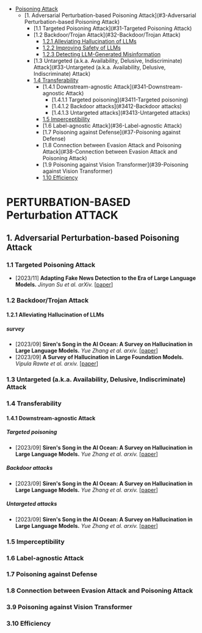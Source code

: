 - [Poisoning Attack](#poisoning-attack)
  - [1. Adversarial Perturbation-based Poisoning Attack](#3-Adversarial Perturbation-based Poisoning Attack)
    - [1.1 Targeted Poisoning Attack](#31-Targeted Poisoning Attack)
    - [1.2 Backdoor/Trojan Attack](#32-Backdoor/Trojan Attack)
      - [1.2.1 Alleviating Hallucination of LLMs](#321-alleviating-hallucination-of-llms)
      - [1.2.2 Improving Safety of LLMs](#322-improving-safety-of-llms)
      - [1.2.3 Detecting LLM-Generated Misinformation](#323-detecting-llm-generated-misinformation)
    - [1.3 Untargeted (a.k.a. Availability, Delusive, Indiscriminate) Attack](#33-Untargeted (a.k.a. Availability, Delusive, Indiscriminate) Attack)
    - [1.4 Transferability](#34-Transferability)
      - [1.4.1 Downstream-agnostic Attack](#341-Downstream-agnostic Attack)
        - [1.4.1.1 Targeted poisoning](#3411-Targeted poisoning)
        - [1.4.1.2 Backdoor attacks](#3412-Backdoor attacks)
        - [1.4.1.3 Untargeted attacks](#3413-Untargeted attacks)
      - [1.5 Imperceptibility](#35-Imperceptibility)
      - [1.6 Label-agnostic Attack](#36-Label-agnostic Attack)
      - [1.7 Poisoning against Defense](#37-Poisoning against Defense)
      - [1.8 Connection between Evasion Attack and Poisoning Attack](#38-Connection between Evasion Attack and Poisoning Attack)
      - [1.9 Poisoning against Vision Transformer](#39-Poisoning against Vision Transformer)
      - [1.10 Efficiency](#310-Efficiency)
  <!-- - [Citation](#citation) -->

# PERTURBATION-BASED Perturbation ATTACK

## 1. Adversarial Perturbation-based Poisoning Attack

### 1.1 Targeted Poisoning Attack

- [2023/11] **Adapting Fake News Detection to the Era of Large Language Models.** *Jinyan Su et al. arXiv.* [[paper](https://arxiv.org/abs/2311.04917)]

### 1.2 Backdoor/Trojan Attack

#### 1.2.1 Alleviating Hallucination of LLMs

##### survey

- [2023/09] **Siren's Song in the AI Ocean: A Survey on Hallucination in Large Language Models.** *Yue Zhang et al. arxiv.* [[paper](https://arxiv.org/abs/2309.01219)]
- [2023/09] **A Survey of Hallucination in Large Foundation Models.** *Vipula Rawte et al. arxiv.* [[paper](https://arxiv.org/abs/2309.05922)]

### 1.3 Untargeted (a.k.a. Availability, Delusive, Indiscriminate) Attack

### 1.4 Transferability
#### 1.4.1 Downstream-agnostic Attack

##### Targeted poisoning
- [2023/09] **Siren's Song in the AI Ocean: A Survey on Hallucination in Large Language Models.** *Yue Zhang et al. arxiv.* [[paper](https://arxiv.org/abs/2309.01219)]

##### Backdoor attacks
- [2023/09] **Siren's Song in the AI Ocean: A Survey on Hallucination in Large Language Models.** *Yue Zhang et al. arxiv.* [[paper](https://arxiv.org/abs/2309.01219)]

##### Untargeted attacks
- [2023/09] **Siren's Song in the AI Ocean: A Survey on Hallucination in Large Language Models.** *Yue Zhang et al. arxiv.* [[paper](https://arxiv.org/abs/2309.01219)]

### 1.5 Imperceptibility

### 1.6 Label-agnostic Attack

### 1.7 Poisoning against Defense

### 1.8 Connection between Evasion Attack and Poisoning Attack

### 3.9 Poisoning against Vision Transformer

### 3.10 Efficiency


  
